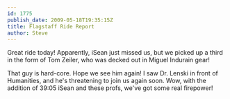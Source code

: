 ```yaml
---
id: 1775
publish_date: 2009-05-18T19:35:15Z
title: Flagstaff Ride Report
author: Steve
---
```

Great ride today! Apparently, iSean just missed us, but we picked up a third in the form of Tom Zeiler, who was decked out in Miguel Indurain gear!

That guy is hard-core. Hope we see him again! I saw Dr. Lenski in front of Humanities, and he's threatening to join us again soon. Wow, with the addition of 39:05 iSean and these profs, we've got some real firepower!